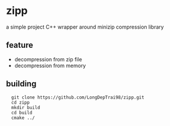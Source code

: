 # zipp
a simple project C++ wrapper around minizip compression library
## feature 
* decompression from zip file
* decompression from memory
## building
```
  git clone https://github.com/LongDepTrai98/zipp.git
  cd zipp
  mkdir build
  cd build
  cmake ../
```
